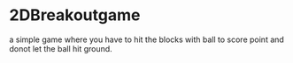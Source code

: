# 2DBreakoutgame
a simple game where you have to hit the blocks with ball to score point and donot let the ball hit ground.
